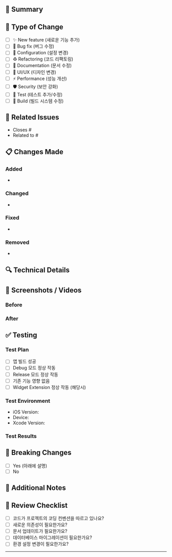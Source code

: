 ## 📝 Summary
<!-- PR의 목적과 주요 변경사항을 간단히 설명해주세요 -->


## 🎯 Type of Change
<!-- 해당하는 항목에 [x]를 표시해주세요 -->
- [ ] ✨ New feature (새로운 기능 추가)
- [ ] 🐛 Bug fix (버그 수정)
- [ ] 🔧 Configuration (설정 변경)
- [ ] ♻️ Refactoring (코드 리팩토링)
- [ ] 📝 Documentation (문서 수정)
- [ ] 🎨 UI/UX (디자인 변경)
- [ ] ⚡ Performance (성능 개선)
- [ ] 🛡️ Security (보안 강화)
- [ ] 🧪 Test (테스트 추가/수정)
- [ ] 🔨 Build (빌드 시스템 수정)

## 🔗 Related Issues
<!-- 관련된 이슈 번호를 작성해주세요 -->
- Closes #
- Related to #

## 📋 Changes Made
<!-- 주요 변경사항을 구체적으로 나열해주세요 -->
### Added
-

### Changed
-

### Fixed
-

### Removed
-

## 🔍 Technical Details
<!-- 기술적 세부사항이나 구현 방법을 설명해주세요 (선택사항) -->


## 📸 Screenshots / Videos
<!-- UI 변경이 있는 경우 스크린샷이나 영상을 첨부해주세요 -->
### Before
<!-- 변경 전 화면 -->

### After
<!-- 변경 후 화면 -->

## ✅ Testing
<!-- 테스트 방법과 결과를 작성해주세요 -->
### Test Plan
- [ ] 앱 빌드 성공
- [ ] Debug 모드 정상 작동
- [ ] Release 모드 정상 작동
- [ ] 기존 기능 영향 없음
- [ ] Widget Extension 정상 작동 (해당시)

### Test Environment
- iOS Version:
- Device:
- Xcode Version:

### Test Results
<!-- 테스트 결과를 간단히 작성해주세요 -->


## 🚨 Breaking Changes
<!-- 기존 코드나 API에 영향을 주는 변경사항이 있나요? -->
- [ ] Yes (아래에 설명)
- [ ] No

<!-- Breaking changes가 있다면 자세히 설명해주세요 -->


## 📌 Additional Notes
<!-- 리뷰어가 알아야 할 추가 정보나 특별히 확인해야 할 부분을 작성해주세요 -->


## 👀 Review Checklist
<!-- 리뷰어를 위한 체크리스트 -->
- [ ] 코드가 프로젝트의 코딩 컨벤션을 따르고 있나요?
- [ ] 새로운 의존성이 필요한가요?
- [ ] 문서 업데이트가 필요한가요?
- [ ] 데이터베이스 마이그레이션이 필요한가요?
- [ ] 환경 설정 변경이 필요한가요?

---
<!--
🤖 PR 템플릿 v1.0
💡 Tip: 불필요한 섹션은 삭제하고 사용하세요!
-->
